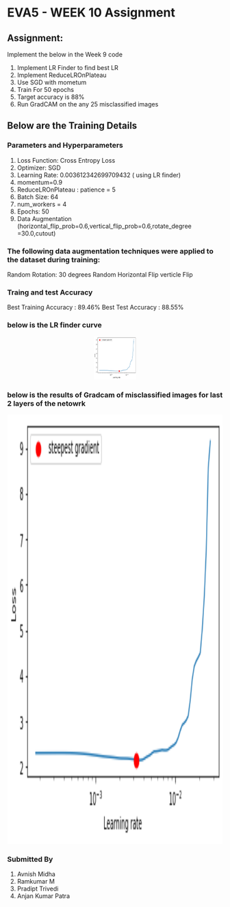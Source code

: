 # EVA5 - WEEK 10 Assignment #

## Assignment: ##
Implement the below in the Week 9 code 
1. Implement LR Finder to find best LR
2. Implement ReduceLROnPlateau
3. Use SGD with mometum
4. Train For 50 epochs
5. Target accuracy is 88%
6. Run GradCAM on the any 25 misclassified images 

## Below are the Training Details  ##
### Parameters and Hyperparameters ###
1. Loss Function: Cross Entropy Loss 
2. Optimizer: SGD
3. Learning Rate: 0.003612342699709432 ( using LR finder)
4. momentum=0.9
5. ReduceLROnPlateau : patience = 5
6. Batch Size: 64
7. num_workers = 4 
8. Epochs: 50
9. Data Augmentation (horizontal_flip_prob=0.6,vertical_flip_prob=0.6,rotate_degree =30.0,cutout)

### The following data augmentation techniques were applied to the dataset during training: ###
Random Rotation: 30 degrees
Random Horizontal Flip
verticle Flip

### Traing and test Accuracy 
Best Training Accuracy : 89.46%
Best Test Accuracy : 88.55%

### below is the LR finder curve
<p align ="center">
  <img width= 100, height = 100 src="Resources/LR_finder.png">			  
</p>

### below is the results of Gradcam of misclassified images for last 2 layers of the netowrk 
<p align ="center">
  <img width= 700, height = 1000 src="Resources/LR_finder.png">			  
</p>


### Submitted By  ###
1. Avnish Midha 
2. Ramkumar M 
3. Pradipt Trivedi 
4. Anjan Kumar Patra


